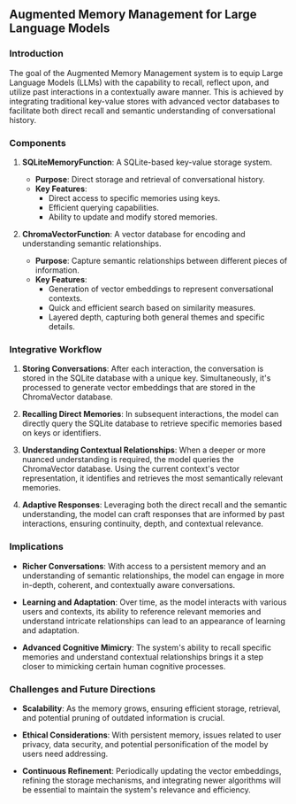 ## Augmented Memory Management for Large Language Models

### Introduction

The goal of the Augmented Memory Management system is to equip Large Language Models (LLMs) with the capability to recall, reflect upon, and utilize past interactions in a contextually aware manner. This is achieved by integrating traditional key-value stores with advanced vector databases to facilitate both direct recall and semantic understanding of conversational history.

### Components

1. **SQLiteMemoryFunction**: A SQLite-based key-value storage system.
   - **Purpose**: Direct storage and retrieval of conversational history.
   - **Key Features**:
     - Direct access to specific memories using keys.
     - Efficient querying capabilities.
     - Ability to update and modify stored memories.

2. **ChromaVectorFunction**: A vector database for encoding and understanding semantic relationships.
   - **Purpose**: Capture semantic relationships between different pieces of information.
   - **Key Features**:
     - Generation of vector embeddings to represent conversational contexts.
     - Quick and efficient search based on similarity measures.
     - Layered depth, capturing both general themes and specific details.

### Integrative Workflow

1. **Storing Conversations**: After each interaction, the conversation is stored in the SQLite database with a unique key. Simultaneously, it's processed to generate vector embeddings that are stored in the ChromaVector database.

2. **Recalling Direct Memories**: In subsequent interactions, the model can directly query the SQLite database to retrieve specific memories based on keys or identifiers.

3. **Understanding Contextual Relationships**: When a deeper or more nuanced understanding is required, the model queries the ChromaVector database. Using the current context's vector representation, it identifies and retrieves the most semantically relevant memories.

4. **Adaptive Responses**: Leveraging both the direct recall and the semantic understanding, the model can craft responses that are informed by past interactions, ensuring continuity, depth, and contextual relevance.

### Implications

- **Richer Conversations**: With access to a persistent memory and an understanding of semantic relationships, the model can engage in more in-depth, coherent, and contextually aware conversations.
  
- **Learning and Adaptation**: Over time, as the model interacts with various users and contexts, its ability to reference relevant memories and understand intricate relationships can lead to an appearance of learning and adaptation.
  
- **Advanced Cognitive Mimicry**: The system's ability to recall specific memories and understand contextual relationships brings it a step closer to mimicking certain human cognitive processes.

### Challenges and Future Directions

- **Scalability**: As the memory grows, ensuring efficient storage, retrieval, and potential pruning of outdated information is crucial.
  
- **Ethical Considerations**: With persistent memory, issues related to user privacy, data security, and potential personification of the model by users need addressing.
  
- **Continuous Refinement**: Periodically updating the vector embeddings, refining the storage mechanisms, and integrating newer algorithms will be essential to maintain the system's relevance and efficiency.
